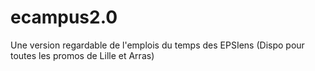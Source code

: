 # ecampus2.0
Une version regardable de l'emplois du temps des EPSIens (Dispo pour toutes les promos de Lille et Arras)
